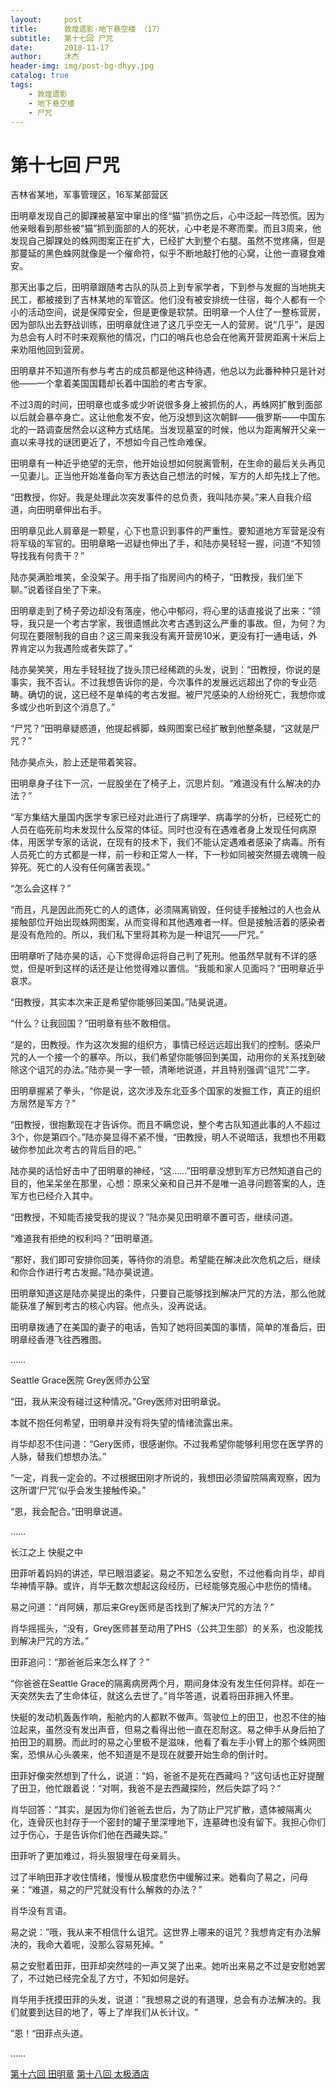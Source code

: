 ```yaml
---
layout:     post
title:      敦煌遗影·地下悬空楼 （17）
subtitle:   第十七回 尸咒
date:       2018-11-17
author:     沐杰
header-img: img/post-bg-dhyy.jpg
catalog: true
tags:
    - 敦煌遗影
    - 地下悬空楼
    - 尸咒
---
```

# 第十七回 尸咒

吉林省某地，军事管理区，16军某部营区

田明章发现自己的脚踝被墓室中窜出的怪“猫”抓伤之后，心中泛起一阵恐慌。因为他亲眼看到那些被“猫”抓到面部的人的死状，心中老是不寒而栗。而且3周来，他发现自己脚踝处的蛛网图案正在扩大，已经扩大到整个右腿。虽然不觉疼痛，但是那蔓延的黑色蛛网就像是一个催命符，似乎不断地敲打他的心窝，让他一直寝食难安。

那天出事之后，田明章跟随考古队的队员上到专家学者，下到参与发掘的当地挑夫民工，都被接到了吉林某地的军管区。他们没有被安排统一住宿，每个人都有一个小的活动空间，说是保障安全，但是更像是软禁。田明章一个人住了一整栋营房，因为部队出去野战训练，田明章就住进了这几乎空无一人的营房。说“几乎”，是因为总会有人时不时来观察他的情况，门口的哨兵也总会在他离开营房距离十米后上来劝阻他回到营房。

田明章并不知道所有参与考古的成员都是他这种待遇，他总以为此番种种只是针对他——一个拿着美国国籍却长着中国脸的考古专家。

不过3周的时间，田明章也或多或少听说很多身上被抓伤的人，再蛛网扩散到面部以后就会暴卒身亡。这让他愈发不安，他万没想到这次朝鲜——俄罗斯——中国东北的一路调查居然会以这种方式结尾。当发现墓室的时候，他以为距离解开父亲一直以来寻找的谜团更近了，不想如今自己性命难保。

田明章有一种近乎绝望的无奈，他开始设想如何脱离管制，在生命的最后关头再见一见妻儿。正当他开始准备向军方表达自己想法的时候，军方的人却先找上了他。

“田教授，你好。我是处理此次突发事件的总负责，我叫陆亦昊。”来人自我介绍道，向田明章伸出右手。

田明章见此人肩章是一颗星，心下也意识到事件的严重性。要知道地方军营是没有将军级的军官的。田明章略一迟疑也伸出了手，和陆亦昊轻轻一握，问道“不知领导找我有何贵干？”

陆亦昊满脸堆笑，全没架子。用手指了指房间内的椅子，“田教授，我们坐下聊。”说着径自坐了下来。

田明章走到了椅子旁边却没有落座，他心中郁闷，将心里的话直接说了出来：“领导，我只是一个考古学家，我很遗憾此次考古遇到这么严重的事故。但，为何？为何现在要限制我的自由？这三周来我没有离开营房10米，更没有打一通电话，外界肯定以为我遇险或者失踪了。”

陆亦昊笑笑，用左手轻轻拢了拢头顶已经稀疏的头发，说到：“田教授，你说的是事实，我不否认。不过我想告诉你的是，今次事件的发展远远超出了你的专业范畴。确切的说，这已经不是单纯的考古发掘。被尸咒感染的人纷纷死亡，我想你或多或少也听到这个消息了。”

“尸咒？”田明章疑惑道，他提起裤脚，蛛网图案已经扩散到他整条腿，“这就是尸咒？”

陆亦昊点头，脸上还是带着笑容。

田明章身子往下一沉，一屁股坐在了椅子上，沉思片刻。“难道没有什么解决的办法？”

“军方集结大量国内医学专家已经对此进行了病理学、病毒学的分析，已经死亡的人员在临死前均未发现什么反常的体征。同时也没有在遇难者身上发现任何病原体，用医学专家的话说，在现有的技术下，我们不能认定遇难者感染了病毒。所有人员死亡的方式都是一样，前一秒和正常人一样，下一秒如同被突然摄去魂魄一般猝死。死亡的人没有任何痛苦表现。”

“怎么会这样？”

“而且，凡是因此而死亡的人的遗体，必须隔离销毁，任何徒手接触过的人也会从接触部位开始出现蛛网图案，从而变得和其他遇难者一样。但是接触活着的感染者是没有危险的。所以，我们私下里将其称为是一种诅咒——尸咒。”

田明章听了陆亦昊的话，心下觉得命运将自己判了死刑。他虽然早就有不详的感觉，但是听到这样的话还是让他觉得难以置信。“我能和家人见面吗？”田明章近乎哀求。

“田教授，其实本次来正是希望你能够回美国。”陆昊说道。

“什么？让我回国？”田明章有些不敢相信。

“是的，田教授。作为这次发掘的组织方，事情已经远远超出我们的控制。感染尸咒的人一个接一个的暴卒。所以，我们希望你能够回到美国，动用你的关系找到破除这个诅咒的办法。”陆亦昊一字一顿，清晰地说道，并且特别强调“诅咒”二字。

田明章握紧了拳头，“你是说，这次涉及东北亚多个国家的发掘工作，真正的组织方居然是军方？”

“田教授，很抱歉现在才告诉你。而且不瞒您说，整个考古队知道此事的人不超过3个，你是第四个。”陆亦昊显得不紧不慢，“田教授，明人不说暗话，我想也不用戳破你参加此次考古的背后目的吧。”

陆亦昊的话恰好击中了田明章的神经，“这……”田明章没想到军方已然知道自己的目的，他呆呆坐在那里，心想：原来父亲和自己并不是唯一追寻问题答案的人，连军方也已经介入其中。

“田教授，不知能否接受我的提议？”陆亦昊见田明章不置可否，继续问道。

“难道我有拒绝的权利吗？”田明章道。

“那好，我们即可安排你回美，等待你的消息。希望能在解决此次危机之后，继续和你合作进行考古发掘。”陆亦昊说道。

田明章知道这是陆亦昊提出的条件，只要自己能够找到解决尸咒的方法，那么他就能获准了解到考古的核心内容。他点头，没再说话。

田明章拨通了在美国的妻子的电话，告知了她将回美国的事情，简单的准备后，田明章经香港飞往西雅图。

……

Seattle Grace医院 Grey医师办公室

“田，我从来没有碰过这种情况。”Grey医师对田明章说。

本就不抱任何希望，田明章并没有将失望的情绪流露出来。

肖华却忍不住问道：“Gery医师，很感谢你。不过我希望你能够利用您在医学界的人脉，替我们想想办法。”

“一定，肖我一定会的。不过根据田刚才所说的，我想田必须留院隔离观察，因为这所谓‘尸咒’似乎会发生接触传染。”

“恩，我会配合。”田明章说道。

……

长江之上 快艇之中

田菲听着妈妈的讲述，早已眼泪婆娑。易之不知怎么安慰，不过他看向肖华，却肖华神情平静。或许，肖华无数次想起这段经历，已经能够克服心中悲伤的情绪。

易之问道：“肖阿姨，那后来Grey医师是否找到了解决尸咒的方法？”

肖华摇摇头，“没有，Grey医师甚至动用了PHS（公共卫生部）的关系，也没能找到解决尸咒的方法。”

田菲追问：“那爸爸后来怎么样了？”

“你爸爸在Seattle Grace的隔离病房两个月，期间身体没有发生任何异样。却在一天突然失去了生命体征，就这么去世了。”肖华答道，说着将田菲拥入怀里。

快艇的发动机轰轰作响，船舱内的人都默不做声。驾驶位上的田卫，也忍不住的抽泣起来，虽然没有发出声音，但易之看得出他一直在忍耐这。易之伸手从身后拍了拍田卫的肩膀。而此时的易之心里极不是滋味，他看了看左手小臂上的那个蛛网图案，恐惧从心头袭来，他不知道是不是现在就要开始生命的倒计时。

田菲好像突然想到了什么，说道：“妈，爸爸不是死在西藏吗？”这句话也正好提醒了田卫，他忙跟着说：“对啊，我爸不是去西藏探险，然后失踪了吗？”

肖华回答：“其实，是因为你们爸爸去世后，为了防止尸咒扩散，遗体被隔离火化，连骨灰也封存于一个密封的罐子里深埋地下，连墓碑也没有留下。我担心你们过于伤心，于是告诉你们他在西藏失踪。”

田菲听了更加难过，将头狠狠埋在母亲肩头。

过了半晌田菲才收住情绪，慢慢从极度悲伤中缓解过来。她看向了易之，问母亲：“难道，易之的尸咒就没有什么解救的办法？”

肖华没有言语。

易之说：”哦，我从来不相信什么诅咒。这世界上哪来的诅咒？我想肯定有办法解决的，我命大着呢，没那么容易死掉。“

易之安慰着田菲，田菲却突然哇的一声又哭了出来。她听出来易之不过是安慰她罢了，不过她已经完全乱了方寸，不知如何是好。

肖华用手抚摸田菲的头发，说道：”我想易之说的有道理，总会有办法解决的。我们就要到达目的地了，等上了岸我们从长计议。“

”恩！“田菲点头道。

……

[第十六回 田明章](http://www.jianshu.com/p/ec34ed777c3e)
[第十八回 太极酒店](http://www.jianshu.com/p/e6e127300ccc)
